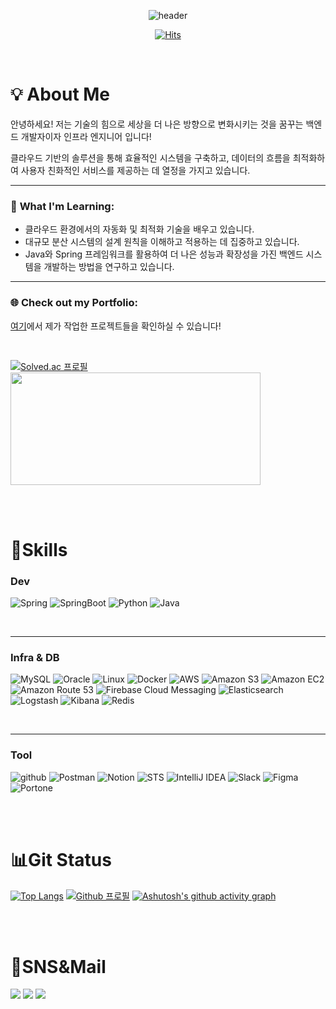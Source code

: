 <div align=center>

![header](https://capsule-render.vercel.app/api?type=cylinder&color=auto&text=Hello,%20there!)

[![Hits](https://hits.seeyoufarm.com/api/count/incr/badge.svg?url=https%3A%2F%2Fgithub.com%2FHyunDooBoo%2Fhit-counter&count_bg=%2379C83D&title_bg=%23555555&icon=&icon_color=%23E7E7E7&title=hits&edge_flat=false)](https://hits.seeyoufarm.com)

</div>

<br>

# 💡 About Me

안녕하세요! 저는 기술의 힘으로 세상을 더 나은 방향으로 변화시키는 것을 꿈꾸는 백엔드 개발자이자 인프라 엔지니어 입니다!

클라우드 기반의 솔루션을 통해 효율적인 시스템을 구축하고, 데이터의 흐름을 최적화하여 사용자 친화적인 서비스를 제공하는 데 열정을 가지고 있습니다.

---

### 🌱 **What I'm Learning:**

- 클라우드 환경에서의 자동화 및 최적화 기술을 배우고 있습니다.
- 대규모 분산 시스템의 설계 원칙을 이해하고 적용하는 데 집중하고 있습니다.
- Java와 Spring 프레임워크를 활용하여 더 나은 성능과 확장성을 가진 백엔드 시스템을 개발하는 방법을 연구하고 있습니다.

---

### 🌐 **Check out my Portfolio:**

[여기](https://github.com/HyunDooBoo/Portfolio)에서 제가 작업한 프로젝트들을 확인하실 수 있습니다!

<br>

[![Solved.ac
프로필](http://mazassumnida.wtf/api/v2/generate_badge?boj=gusen1006)](https://solved.ac/HyunDooBoo)
<a href="https://github.com/devxb/gitanimals">
<img
  src="https://render.gitanimals.org/farms/HyunDooBoo"
  width="400"
  height="180"
/>
</a>

<br><br>

# 💪Skills

### Dev
![Spring](https://img.shields.io/badge/Spring-6DB33F.svg?&style=for-the-badge&logo=Spring&logoColor=white)
![SpringBoot](https://img.shields.io/badge/SpringBoot-6DB33F.svg?&style=for-the-badge&logo=SpringBoot&logoColor=white)
![Python](https://img.shields.io/badge/Python-3776AB.svg?&style=for-the-badge&logo=Python&logoColor=white)
![Java](https://img.shields.io/badge/Java-007396.svg?&style=for-the-badge&logo=Java&logoColor=white)

<br>

---

### Infra & DB
![MySQL](https://img.shields.io/badge/MySQL-4479A1.svg?&style=for-the-badge&logo=MySQL&logoColor=white)
![Oracle](https://img.shields.io/badge/Oracle-F80000?style=for-the-badge&logo=Oracle&logoColor=white)
![Linux](https://img.shields.io/badge/Linux-FCC624?style=for-the-badge&logo=Linux&logoColor=black)
![Docker](https://img.shields.io/badge/Docker-2496ED?style=for-the-badge&logo=Docker&logoColor=white)
![AWS](https://img.shields.io/badge/AWS-FF9900?style=for-the-badge&logo=AmazonAWS&logoColor=white)
![Amazon S3](https://img.shields.io/badge/Amazon%20S3-569A31?style=for-the-badge&logo=AmazonS3&logoColor=white)
![Amazon EC2](https://img.shields.io/badge/Amazon%20EC2-FF9900?style=for-the-badge&logo=AmazonEC2&logoColor=white)
![Amazon Route 53](https://img.shields.io/badge/Amazon%20Route%2053-005A8D?style=for-the-badge&logo=AmazonRoute53&logoColor=white)
![Firebase Cloud Messaging](https://img.shields.io/badge/FCM-FFCA28?style=for-the-badge&logo=Firebase&logoColor=black)
![Elasticsearch](https://img.shields.io/badge/Elasticsearch-005571?style=for-the-badge&logo=Elasticsearch&logoColor=white)
![Logstash](https://img.shields.io/badge/Logstash-3F3F3F?style=for-the-badge&logo=Logstash&logoColor=white)
![Kibana](https://img.shields.io/badge/Kibana-005571?style=for-the-badge&logo=Kibana&logoColor=white)
![Redis](https://img.shields.io/badge/Redis-DC382D?style=for-the-badge&logo=Redis&logoColor=white)

<br>

---

### Tool
![github](https://img.shields.io/badge/github-181717.svg?&style=for-the-badge&logo=github&logoColor=white)
![Postman](https://img.shields.io/badge/Postman-FF6C37?style=for-the-badge&logo=Postman&logoColor=white)
![Notion](https://img.shields.io/badge/Notion-000000?style=for-the-badge&logo=Notion&logoColor=white)
![STS](https://img.shields.io/badge/STS-6DB33F?style=for-the-badge&logo=Spring&logoColor=white)
![IntelliJ IDEA](https://img.shields.io/badge/IntelliJ%20IDEA-000000?style=for-the-badge&logo=JetBrains&logoColor=white)
![Slack](https://img.shields.io/badge/Slack-4A154B?style=for-the-badge&logo=Slack&logoColor=white)
![Figma](https://img.shields.io/badge/Figma-F24E1E?style=for-the-badge&logo=Figma&logoColor=white)
![Portone](https://img.shields.io/badge/Portone-007BFF?style=for-the-badge&logo=Portone&logoColor=white)

<br><br>
# 📊Git Status

﻿[![Top Langs](https://github-readme-stats.vercel.app/api/top-langs/?username=HyunDooBoo&langs_count=10&layout=compact&theme=dark)](https://github.com/HyunDooBoo)
[![Github
프로필](https://github-readme-stats.vercel.app/api?username=HyunDooBoo&show_icons=true&theme=shadow_blue)](https://solved.ac/HyunDooBoo)
[![Ashutosh's github activity graph](https://github-readme-activity-graph.vercel.app/graph?username=HyunDooBoo&theme=github-compact)](https://github.com/ashutosh00710/github-readme-activity-graph)

<br><br>

# 🤔SNS&Mail
<a href="https://www.instagram.com/hyun_dooooooo/" target="_blank"><img src="https://img.shields.io/badge/Instagram-E4405F?style=for-the-badge&logo=Instagram&logoColor=000000"/></a>
<a href="mailto:gusen106@naver.com" target="_blank"><img src="https://img.shields.io/badge/Naver-03C75A?style=for-the-badge&logo=Naver&logoColor=000000"/></a>
<a href="mailto:hyundoo1006@gmail.com" target="_blank"><img src="https://img.shields.io/badge/gmail-EA4335?style=for-the-badge&logo=gmail&logoColor=000000"/></a>

</div>
